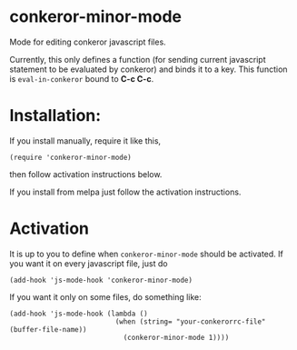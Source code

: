 conkeror-minor-mode
===================

Mode for editing conkeror javascript files.

Currently, this only defines a function (for sending current
javascript statement to be evaluated by conkeror) and binds it to a
key. This function is `eval-in-conkeror` bound to **C-c C-c**.

Installation:
=============

If you install manually, require it like this,

    (require 'conkeror-minor-mode)
    
then follow activation instructions below.

If you install from melpa just follow the activation instructions.

Activation
==========

It is up to you to define when `conkeror-minor-mode` should be
activated. If you want it on every javascript file, just do

    (add-hook 'js-mode-hook 'conkeror-minor-mode)

If you want it only on some files, do something like:

    (add-hook 'js-mode-hook (lambda ()
                              (when (string= "your-conkerorrc-file" (buffer-file-name))
                                (conkeror-minor-mode 1))))

